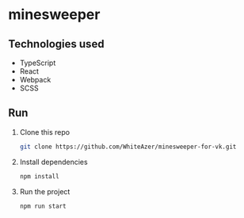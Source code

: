 # minesweeper

## Technologies used
- TypeScript
- React
- Webpack
- SCSS

## Run
1. Clone this repo
   ```bash
   git clone https://github.com/WhiteAzer/minesweeper-for-vk.git
   ```
2. Install dependencies 
   ```bash
   npm install
   ```
3. Run the project
   ```bash
   npm run start
   ```